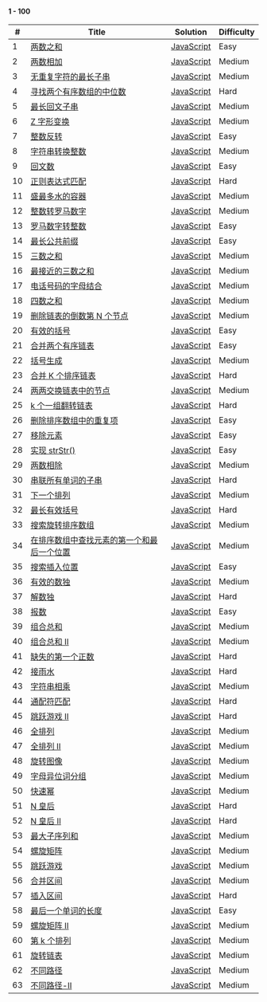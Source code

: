 #### 1 - 100

| \#  | Title                                                                                                                                   | Solution                                                      | Difficulty |
| --- | --------------------------------------------------------------------------------------------------------------------------------------- | ------------------------------------------------------------- | ---------- |
| 1   | [两数之和](https://leetcode-cn.com/problems/two-sum/)                                                                                   | [JavaScript](../javaScript/100/1-twoSum.js)                   | Easy       |
| 2   | [两数相加](https://leetcode-cn.com/problems/add-two-numbers/)                                                                           | [JavaScript](../javaScript/100/2-addTwo.js)                   | Medium     |
| 3   | [无重复字符的最长子串](https://leetcode-cn.com/problems/longest-substring-without-repeating-characters/)                                | [JavaScript](../javaScript/100/3-subString.js)                | Medium     |
| 4   | [寻找两个有序数组的中位数](https://leetcode-cn.com/problems/median-of-two-sorted-arrays/)                                               | [JavaScript](../javaScript/100/4-findMedian.js)               | Hard       |
| 5   | [最长回文子串](https://leetcode-cn.com/problems/longest-palindromic-substring/)                                                         | [JavaScript](../javaScript/100/5-longestPalindrome.js)        | Medium     |
| 6   | [Z 字形变换](https://leetcode-cn.com/problems/zigzag-conversion/)                                                                       | [JavaScript](../javaScript/100/6-zConvert.js)                 | Medium     |
| 7   | [整数反转](https://leetcode-cn.com/problems/reverse-integer/)                                                                           | [JavaScript](../javaScript/100/7-intReverse.js)               | Easy       |
| 8   | [字符串转换整数](https://leetcode-cn.com/problems/string-to-integer-atoi/)                                                              | [JavaScript](../javaScript/100/8-myAtoI.js)                   | Medium     |
| 9   | [回文数](https://leetcode-cn.com/problems/palindrome-number/)                                                                           | [JavaScript](../javaScript/100/9-isPalindrome.js)             | Easy       |
| 10  | [正则表达式匹配](https://leetcode-cn.com/problems/regular-expression-matching/)                                                         | [JavaScript](../javaScript/100/10-isMatch.js)                 | Hard       |
| 11  | [盛最多水的容器](https://leetcode-cn.com/problems/container-with-most-water/)                                                           | [JavaScript](../javaScript/100/11-maxArea.js)                 | Medium     |
| 12  | [整数转罗马数字](https://leetcode-cn.com/problems/integer-to-roman/)                                                                    | [JavaScript](../javaScript/100/12-intToRoman.js)              | Medium     |
| 13  | [罗马数字转整数](https://leetcode-cn.com/problems/roman-to-integer/)                                                                    | [JavaScript](../javaScript/100/13-romanToInt.js)              | Easy       |
| 14  | [最长公共前缀](https://leetcode-cn.com/problems/longest-common-prefix/)                                                                 | [JavaScript](../javaScript/100/14-longestPrefix.js)           | Easy       |
| 15  | [三数之和](https://leetcode-cn.com/problems/3sum/)                                                                                      | [JavaScript](../javaScript/100/15-threeSum.js)                | Medium     |
| 16  | [最接近的三数之和](https://leetcode-cn.com/problems/3sum-closest/)                                                                      | [JavaScript](../javaScript/100/16-threeSumCloset.js)          | Medium     |
| 17  | [电话号码的字母结合](https://leetcode-cn.com/problems/letter-combinations-of-a-phone-number/)                                           | [JavaScript](../javaScript/100/17-phoneNumber.js)             | Medium     |
| 18  | [四数之和](https://leetcode-cn.com/problems/4sum/)                                                                                      | [JavaScript](../javaScript/100/18-fourSum.js)                 | Medium     |
| 19  | [删除链表的倒数第 N 个节点](https://leetcode-cn.com/problems/remove-nth-node-from-end-of-list/)                                         | [JavaScript](../javaScript/100/19-removeNode.js)              | Medium     |
| 20  | [有效的括号](https://leetcode-cn.com/problems/valid-parentheses/)                                                                       | [JavaScript](../javaScript/100/20-isValid.js)                 | Easy       |
| 21  | [合并两个有序链表](https://leetcode-cn.com/problems/merge-two-sorted-lists/)                                                            | [JavaScript](../javaScript/100/21-mergeList.js)               | Easy       |
| 22  | [括号生成](https://leetcode-cn.com/problems/generate-parentheses/)                                                                      | [JavaScript](../javaScript/100/22-parenthesis.js)             | Medium     |
| 23  | [合并 K 个排序链表](https://leetcode-cn.com/problems/merge-k-sorted-lists/)                                                             | [JavaScript](../javaScript/100/23-mergeListK.js)              | Hard       |
| 24  | [两两交换链表中的节点](https://leetcode-cn.com/problems/swap-nodes-in-pairs/)                                                           | [JavaScript](../javaScript/100/24-swapNode.js)                | Medium     |
| 25  | [k 个一组翻转链表](https://leetcode-cn.com/problems/reverse-nodes-in-k-group/)                                                          | [JavaScript](../javaScript/100/25-reverseKGroup.js)           | Hard       |
| 26  | [删除排序数组中的重复项](https://leetcode-cn.com/problems/remove-duplicates-from-sorted-array/)                                         | [JavaScript](../javaScript/100/26-removeDuplicates.js)        | Easy       |
| 27  | [移除元素](https://leetcode-cn.com/problems/remove-element/)                                                                            | [JavaScript](../javaScript/100/27-removeElement.js)           | Easy       |
| 28  | [实现 strStr()](https://leetcode-cn.com/problems/implement-strstr/)                                                                     | [JavaScript](../javaScript/100/28-kmp.js)                     | Easy       |
| 29  | [两数相除](https://leetcode-cn.com/problems/remove-element/)                                                                            | [JavaScript](../javaScript/100/29-divide.js)                  | Medium     |
| 30  | [串联所有单词的子串](https://leetcode-cn.com/problems/remove-element/)                                                                  | [JavaScript](../javaScript/100/30-findSubString.js)           | Hard       |
| 31  | [下一个排列](https://leetcode-cn.com/problems/next-permutation/)                                                                        | [JavaScript](../javaScript/100/31-nextArrange.js)             | Medium     |
| 32  | [最长有效括号](https://leetcode-cn.com/problems/longest-valid-parentheses/)                                                             | [JavaScript](../javaScript/100/32-longestValidParentheses.js) | Hard       |
| 33  | [搜索旋转排序数组](https://leetcode-cn.com/problems/search-in-rotated-sorted-array/)                                                    | [JavaScript](../javaScript/100/33-searchReverse.js)           | Medium     |
| 34  | [在排序数组中查找元素的第一个和最后一个位置](https://leetcode-cn.com/problems/find-first-and-last-position-of-element-in-sorted-array/) | [JavaScript](../javaScript/100/34-findFirstandLast.js)        | Medium     |
| 35  | [搜索插入位置](https://leetcode-cn.com/problems/search-insert-position/)                                                                | [JavaScript](../javaScript/100/35-searchInsert.js)            | Easy       |
| 36  | [有效的数独](https://leetcode-cn.com/problems/valid-sudoku/)                                                                            | [JavaScript](../javaScript/100/36-sudoku1.js)                 | Medium     |
| 37  | [解数独](https://leetcode-cn.com/problems/sudoku-solver/)                                                                               | [JavaScript](../javaScript/100/37-sudoku2.js)                 | Hard       |
| 38  | [报数](https://leetcode-cn.com/problems/count-and-say/)                                                                                 | [JavaScript](../javaScript/100/38-countAndSay.js)             | Easy       |
| 39  | [组合总和](https://leetcode-cn.com/problems/combination-sum/)                                                                           | [JavaScript](../javaScript/100/39-combination.js)             | Medium     |
| 40  | [组合总和 II](https://leetcode-cn.com/problems/combination-sum-ii/)                                                                     | [JavaScript](../javaScript/100/40-combination2.js)            | Medium     |
| 41  | [缺失的第一个正数](https://leetcode-cn.com/problems/first-missing-positive/)                                                            | [JavaScript](../javaScript/100/41-firstMissingPositive.js)    | Hard       |
| 42  | [接雨水](https://leetcode-cn.com/problems/trapping-rain-water/)                                                                         | [JavaScript](../javaScript/100/42-catchTheRain.js)            | Hard       |
| 43  | [字符串相乘](https://leetcode-cn.com/problems/multiply-strings/)                                                                        | [JavaScript](../javaScript/100/43-stringMultiply.js)          | Medium     |
| 44  | [通配符匹配](https://leetcode-cn.com/problems/wildcard-matching/)                                                                       | [JavaScript](../javaScript/100/44-isMatch.js)                 | Hard       |
| 45  | [跳跃游戏 II](https://leetcode-cn.com/problems/jump-game-ii/)                                                                           | [JavaScript](../javaScript/100/45-jumpII.js)                  | Hard       |
| 46  | [全排列](https://leetcode-cn.com/problems/permutations/)                                                                                | [JavaScript](../javaScript/100/46-allArrange.js)              | Medium     |
| 47  | [全排列 II](https://leetcode-cn.com/problems/permutations-ii/)                                                                          | [JavaScript](../javaScript/100/47-allArrangeII.js)            | Medium     |
| 48  | [旋转图像](https://leetcode-cn.com/problems/rotate-image/)                                                                              | [JavaScript](../javaScript/100/48-rotate.js)                  | Medium     |
| 49  | [字母异位词分组](https://leetcode-cn.com/problems/group-anagrams/)                                                                      | [JavaScript](../javaScript/100/49-groupAnagrams.js)           | Medium     |
| 50  | [快速幂](https://leetcode-cn.com/problems/powx-n/)                                                                                      | [JavaScript](../javaScript/100/50-myPow.js)                   | Medium     |
| 51  | [N 皇后](https://leetcode-cn.com/problems/n-queens/)                                                                                    | [JavaScript](../javaScript/100/51-solveNQueens.js)            | Hard       |
| 52  | [N 皇后 II](https://leetcode-cn.com/problems/n-queens-ii/)                                                                              | [JavaScript](../javaScript/100/52-totalNQueens.js)            | Hard       |
| 53  | [最大子序列和](https://leetcode-cn.com/problems/maximum-subarray/)                                                                      | [JavaScript](../javaScript/100/53-maxSubArr.js)               | Medium     |
| 54  | [螺旋矩阵](https://leetcode-cn.com/problems/spiral-matrix/)                                                                             | [JavaScript](../javaScript/100/54-spiralOrder.js)             | Medium     |
| 55  | [跳跃游戏](https://leetcode-cn.com/problems/jump-game/submissions/)                                                                     | [JavaScript](../javaScript/100/55-jumpII.js)                  | Medium     |
| 56  | [合并区间](https://leetcode-cn.com/problems/merge-intervals/submissions/)                                                               | [JavaScript](../javaScript/100/56-merge.js)                   | Medium     |
| 57  | [插入区间](https://leetcode-cn.com/problems/insert-interval/)                                                                           | [JavaScript](../javaScript/100/57-insert.js)                  | Hard       |
| 58  | [最后一个单词的长度](https://leetcode-cn.com/problems/length-of-last-word/)                                                             | [JavaScript](../javaScript/100/58-lengthOfLastWord.js)        | Easy       |
| 59  | [螺旋矩阵 II](https://leetcode-cn.com/problems/spiral-matrix-ii/)                                                                       | [JavaScript](../javaScript/100/59-generateMatrix.js)          | Medium     |
| 60  | [第 k 个排列](https://leetcode-cn.com/problems/permutation-sequence/)                                                                   | [JavaScript](../javaScript/100/60-getPermutation.js)          | Medium     |
| 61  | [旋转链表](https://leetcode-cn.com/problems/rotate-list/)                                                                               | [JavaScript](../javaScript/100/61-rotateList.js)              | Medium     |
| 62  | [不同路径](https://leetcode-cn.com/problems/unique-paths/)                                                                              | [JavaScript](../javaScript/100/62-uniquePaths.js)             | Medium     |
| 63  | [不同路径-II](https://leetcode-cn.com/problems/unique-paths-ii/)                                                                        | [JavaScript](../javaScript/100/63-uniquePath.js)              | Medium     |
